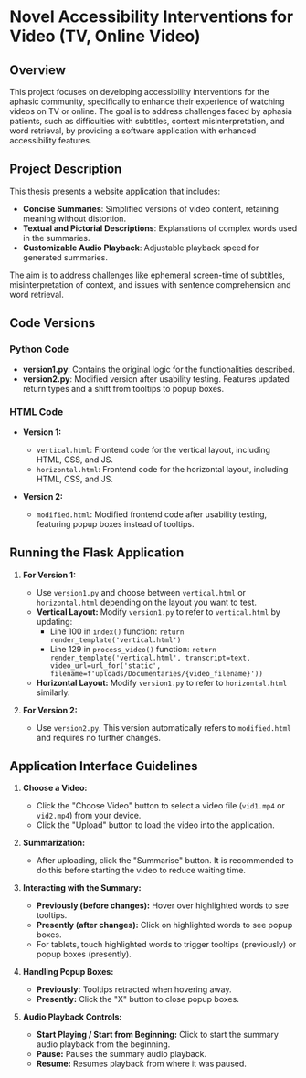 # Novel Accessibility Interventions for Video (TV, Online Video)

## Overview

This project focuses on developing accessibility interventions for the aphasic community, specifically to enhance their experience of watching videos on TV or online. The goal is to address challenges faced by aphasia patients, such as difficulties with subtitles, context misinterpretation, and word retrieval, by providing a software application with enhanced accessibility features.

## Project Description

This thesis presents a website application that includes:
- **Concise Summaries**: Simplified versions of video content, retaining meaning without distortion.
- **Textual and Pictorial Descriptions**: Explanations of complex words used in the summaries.
- **Customizable Audio Playback**: Adjustable playback speed for generated summaries.

The aim is to address challenges like ephemeral screen-time of subtitles, misinterpretation of context, and issues with sentence comprehension and word retrieval.

## Code Versions

### Python Code

- **version1.py**: Contains the original logic for the functionalities described.
- **version2.py**: Modified version after usability testing. Features updated return types and a shift from tooltips to popup boxes.

### HTML Code

- **Version 1:**
  - `vertical.html`: Frontend code for the vertical layout, including HTML, CSS, and JS.
  - `horizontal.html`: Frontend code for the horizontal layout, including HTML, CSS, and JS.

- **Version 2:**
  - `modified.html`: Modified frontend code after usability testing, featuring popup boxes instead of tooltips.

## Running the Flask Application

1. **For Version 1:**
   - Use `version1.py` and choose between `vertical.html` or `horizontal.html` depending on the layout you want to test.
   - **Vertical Layout:** Modify `version1.py` to refer to `vertical.html` by updating:
     - Line 100 in `index()` function: `return render_template('vertical.html')`
     - Line 129 in `process_video()` function: `return render_template('vertical.html', transcript=text, video_url=url_for('static', filename=f'uploads/Documentaries/{video_filename}'))`
   - **Horizontal Layout:** Modify `version1.py` to refer to `horizontal.html` similarly.

2. **For Version 2:**
   - Use `version2.py`. This version automatically refers to `modified.html` and requires no further changes.

## Application Interface Guidelines

1. **Choose a Video:**
   - Click the "Choose Video" button to select a video file (`vid1.mp4` or `vid2.mp4`) from your device.
   - Click the "Upload" button to load the video into the application.

2. **Summarization:**
   - After uploading, click the "Summarise" button. It is recommended to do this before starting the video to reduce waiting time.

3. **Interacting with the Summary:**
   - **Previously (before changes):** Hover over highlighted words to see tooltips.
   - **Presently (after changes):** Click on highlighted words to see popup boxes.
   - For tablets, touch highlighted words to trigger tooltips (previously) or popup boxes (presently).

4. **Handling Popup Boxes:**
   - **Previously:** Tooltips retracted when hovering away.
   - **Presently:** Click the "X" button to close popup boxes.

5. **Audio Playback Controls:**
   - **Start Playing / Start from Beginning:** Click to start the summary audio playback from the beginning.
   - **Pause:** Pauses the summary audio playback.
   - **Resume:** Resumes playback from where it was paused.


